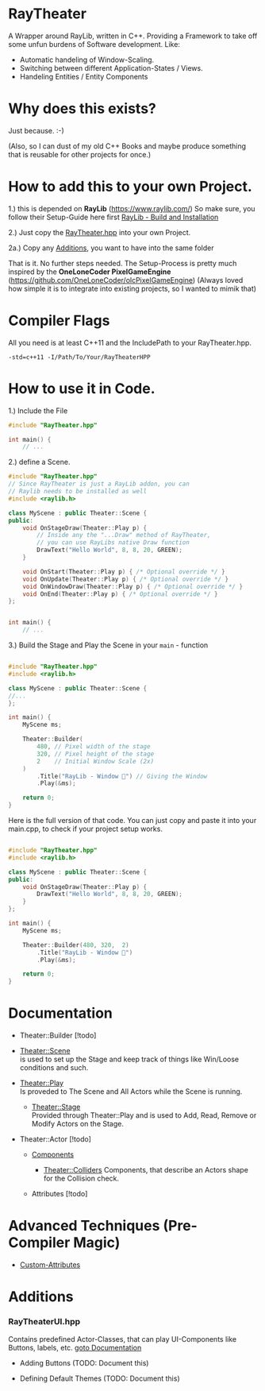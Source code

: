 # RayTheater

A Wrapper around RayLib, written in C++.
Providing a Framework to take off some unfun burdens of Software development.
Like:

- Automatic handeling of Window-Scaling.
- Switching between different Application-States / Views.
- Handeling Entities / Entity Components


# Why does this exists?

Just because. :-)

(Also, so I can dust of my old C++ Books and maybe produce something that is reusable for other projects for once.)

# How to add this to your own Project.

1.) this is depended on **RayLib** (https://www.raylib.com/)
So make sure, you follow their Setup-Guide here first [RayLib - Build and Installation](https://github.com/raysan5/raylib?tab=readme-ov-file#build-and-installation)

2.) Just copy the [RayTheater.hpp](./src/lib/RayTheater.hpp) into your own Project.

2a.) Copy any [Additions](#additions), you want to have into the same folder

That is it. No further steps needed.
The Setup-Process is pretty much inspired by the
**OneLoneCoder PixelGameEngine** (https://github.com/OneLoneCoder/olcPixelGameEngine)
(Always loved how simple it is to integrate into existing projects, so I wanted to mimik that)

# Compiler Flags

All you need is at least C++11 and the IncludePath to your RayTheater.hpp.

```
-std=c++11 -I/Path/To/Your/RayTheaterHPP
```

# How to use it in Code.

1.) Include the File

```c++
#include "RayTheater.hpp"

int main() {
    // ...
```

2.) define a Scene.

```c++
#include "RayTheater.hpp"
// Since RayTheater is just a RayLib addon, you can
// Raylib needs to be installed as well
#include <raylib.h>

class MyScene : public Theater::Scene {
public:
    void OnStageDraw(Theater::Play p) {
        // Inside any the "...Draw" method of RayTheater,
        // you can use RayLibs native Draw function
        DrawText("Hello World", 8, 8, 20, GREEN);
    }

    void OnStart(Theater::Play p) { /* Optional override */ }
    void OnUpdate(Theater::Play p) { /* Optional override */ }
    void OnWindowDraw(Theater::Play p) { /* Optional override */ }
    void OnEnd(Theater::Play p) { /* Optional override */ }
};


int main() {
    // ...
```

3.) Build the Stage and Play the Scene in your `main` - function

```c++

#include "RayTheater.hpp"
#include <raylib.h>

class MyScene : public Theater::Scene {
//...
};

int main() {
    MyScene ms;

    Theater::Builder(
        480, // Pixel width of the stage
        320, // Pixel height of the stage
        2    // Initial Window Scale (2x)
    )
        .Title("RayLib - Window 🎉") // Giving the Window
        .Play(&ms);

    return 0;
}
```

Here is the full version of that code. You can just copy and paste it into your main.cpp, to check if your project setup works.

```c++

#include "RayTheater.hpp"
#include <raylib.h>

class MyScene : public Theater::Scene {
public:
    void OnStageDraw(Theater::Play p) {
        DrawText("Hello World", 8, 8, 20, GREEN);
    }
};

int main() {
    MyScene ms;

    Theater::Builder(480, 320,  2)
        .Title("RayLib - Window 🎉")
        .Play(&ms);

    return 0;
}
```

# Documentation

- Theater::Builder [!todo]

- [Theater::Scene](./docs/scenes.md)  
is used to set up the Stage and keep track of things like Win/Loose conditions and such.

- [Theater::Play](./docs/play.md)   
  Is proveded to The Scene and All Actors while the Scene is running.

  - [Theater::Stage](./docs/stage.md)  
    Provided through Theater::Play and is used to Add, Read, Remove or Modify Actors on the Stage.

- Theater::Actor [!todo]
  - [Components](./docs/components.md)


      - [Theater::Colliders](./docs/components.md#collider---components)
        Components, that describe an Actors shape for the Collision check.

  - Attributes [!todo]


# Advanced Techniques (Pre-Compiler Magic)

- [Custom-Attributes](./docs/custom_attributes.md)

# Additions

### RayTheaterUI.hpp

Contains predefined Actor-Classes, that can play UI-Components like Buttons, labels, etc.
[goto Documentation](./docs/additions/ui.md)

- Adding Buttons (TODO: Document this)

- Defining Default Themes (TODO: Document this)
